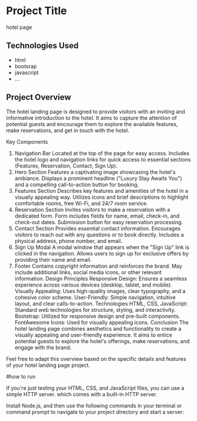 # Project Title

hotel page

## Technologies Used

- html
- bootsrap
- javascript
- ...

## Project Overview
The hotel landing page is designed to provide visitors with an inviting and informative introduction to the hotel. It aims to capture the attention of potential guests and encourage them to explore the available features, make reservations, and get in touch with the hotel.

Key Components
1. Navigation Bar
Located at the top of the page for easy access.
Includes the hotel logo and navigation links for quick access to essential sections (Features, Reservation, Contact, Sign Up).
2. Hero Section
Features a captivating image showcasing the hotel's ambiance.
Displays a prominent headline ("Luxury Stay Awaits You") and a compelling call-to-action button for booking.
3. Features Section
Describes key features and amenities of the hotel in a visually appealing way.
Utilizes icons and brief descriptions to highlight comfortable rooms, free Wi-Fi, and 24/7 room service.
4. Reservation Section
Invites visitors to make a reservation with a dedicated form.
Form includes fields for name, email, check-in, and check-out dates.
Submission button for easy reservation processing.
5. Contact Section
Provides essential contact information.
Encourages visitors to reach out with any questions or to book directly.
Includes a physical address, phone number, and email.
6. Sign Up Modal
A modal window that appears when the "Sign Up" link is clicked in the navigation.
Allows users to sign up for exclusive offers by providing their name and email.
7. Footer
Contains copyright information and reinforces the brand.
May include additional links, social media icons, or other relevant information.
Design Principles
Responsive Design: Ensures a seamless experience across various devices (desktop, tablet, and mobile).
Visually Appealing: Uses high-quality images, clear typography, and a cohesive color scheme.
User-Friendly: Simple navigation, intuitive layout, and clear calls-to-action.
Technologies
HTML, CSS, JavaScript: Standard web technologies for structure, styling, and interactivity.
Bootstrap: Utilized for responsive design and pre-built components.
FontAwesome Icons: Used for visually appealing icons.
Conclusion
The hotel landing page combines aesthetics and functionality to create a visually appealing and user-friendly experience. It aims to entice potential guests to explore the hotel's offerings, make reservations, and engage with the brand.

Feel free to adapt this overview based on the specific details and features of your hotel landing page project.





#how to run 


If you're just testing your HTML, CSS, and JavaScript files, you can use a simple HTTP server.  which comes with a built-in HTTP server.

Install Node.js, and then use the following commands in your terminal or command prompt to navigate to your project directory and start a server:

